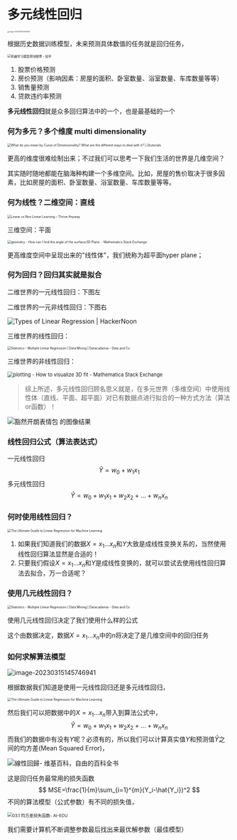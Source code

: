 # 多元线性回归

<img src="imgs/image-20230315134353656.png" alt="image-20230315134353656" style="zoom: 25%;" />



根据历史数据训练模型，未来预测具体数值的任务就是回归任务，

<img src="imgs/v2-b8a04f16693ce51fba723b7383a39405_r.jpg" alt="机器学习模型预测股票 - 知乎" style="zoom: 50%;" />

1.  股票价格预测
2.  房价预测（影响因素：房屋的面积、卧室数量、浴室数量、车库数量等等）
3.  销售量预测
4.  贷款违约率预测

**多元线性回归**就是众多回归算法中的一个，也是最基础的一个



### 何为多元？多个维度 multi dimensionality

<img src="imgs/Curse-of-Dimensionality-i2tutorials.png" alt="What do you mean by Curse of Dimensionality? What are the different ways to  deal with it? | i2tutorials" style="zoom:50%;" />

更高的维度很难绘制出来；不过我们可以思考一下我们生活的世界是几维空间？

其实随时随地都能在脑海种构建一个多维空间。比如，房屋的售价取决于很多因素，比如房屋的面积、卧室数量、浴室数量、车库数量等等。



### 何为线性？二维空间：直线

<img src="imgs/linear-vs-non-linear-learning-2.png" alt="Linear vs Non Linear Learning – Thrive Anyway" style="zoom:50%;" />

三维空间：平面

<img src="imgs/BttwR.png" alt="geometry - How can I find the angle of the surface/3D Plane. - Mathematics  Stack Exchange" style="zoom:50%;" />

更高维度空间中呈现出来的"线性体"，我们统称为超平面hyper plane；



### 何为回归？回归其实就是拟合

二维世界的一元线性回归：下图左

二维世界的一元非线性回归：下图右

![Types of Linear Regression | HackerNoon](imgs/h31rz24si.jpg)

三维世界的线性回归：

<img src="imgs/multiple_regression_representation_hyperplane.jpg" alt="Statistics - Multiple Linear Regression | Data Mining | Datacadamia - Data  and Co" style="zoom:50%;" />

三维世界的非线性回归：

<img src="imgs/2Fyu5.png" alt="plotting - How to visualize 3D fit - Mathematica Stack Exchange" style="zoom: 80%;" />



>   综上所述，多元线性回归顾名思义就是，在多元世界（多维空间）中使用线性体（直线、平面、超平面）对已有数据点进行拟合的一种方式方法（算法or函数）！

![豁然开朗表情包 的图像结果](imgs/OGC.fa6098273f5df08c7900afe0bb03ec51pid=1.7&rurl=http%3a%2f%2fimg.soogif.com%2fh8qs9brBEvybbYqgaH5DkmuHmLFrYThC.gif)



### 线性回归公式（算法表达式）

一元线性回归
$$
\hat{Y}=w_0+w_1x_1
$$
多元线性回归
$$
\hat{Y}=w_0+w_1x_1+w_2x_2+\ldots+w_nx_n
$$



### 何时使用线性回归？

<img src="imgs/5f3a434b0444d964f1005ce5_3.1.1.1.1-Linear-Regression.png" alt="The Ultimate Guide to Linear Regression for Machine Learning" style="zoom:50%;" />

1.  如果我们知道我们的数据$X={x_1\ldots x_n}$和$Y$大致是成线性变换关系的，当然使用线性回归算法显然是合适的！
2.  只要我们假设$X={x_1\ldots x_n}$和$Y$是成线性变换的，就可以尝试去使用线性回归算法去拟合，万一合适呢？



### 使用几元线性回归？

<img src="imgs/multiple_regression_representation_hyperplane.jpg" alt="Statistics - Multiple Linear Regression | Data Mining | Datacadamia - Data  and Co" style="zoom:50%;" />

使用几元线性回归决定了我们使用什么样的公式

这个由数据决定，数据$X={x_1\ldots x_n}$中的$n$将决定了是几维空间中的回归任务



### 如何求解算法模型

![image-20230315145746941](imgs/image-20230315145746941.png)

根据数据我们知道是使用一元线性回归还是多元线性回归，

<img src="imgs/5f3a434b0444d964f1005ce5_3.1.1.1.1-Linear-Regression-167886502694031.png" alt="The Ultimate Guide to Linear Regression for Machine Learning" style="zoom:50%;" />

然后我们可以把数据中的$X={x_1\ldots x_n}$带入到算法公式中，
$$
\hat{Y}=w_0+w_1x_1+w_2x_2+\ldots+w_nx_n
$$
而我们的数据中有没有$Y$呢？必须有的，所以我们可以计算真实值$Y$和预测值$\hat{Y}$之间的均方差(Mean Squared Error)，

![線性回歸- 维基百科，自由的百科全书](https://upload.wikimedia.org/wikipedia/commons/3/3a/Linear_regression.svg)

这是回归任务最常用的损失函数
$$
MSE=\frac{1}{m}\sum_{i=1}^{m}(Y_i-\hat{Y_i})^2
$$
不同的算法模型（公式参数）有不同的损失值，

<img src="imgs/mse2.png" alt="03.1 均方差损失函数- AI-EDU" style="zoom: 67%;" />

我们需要计算机不断调整参数最后找出来最优解参数（最佳模型）

